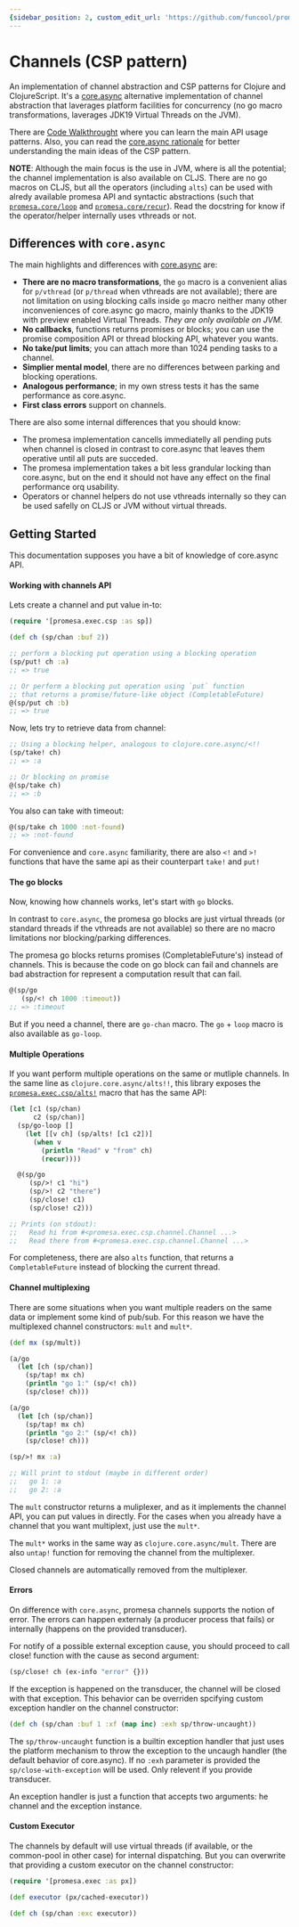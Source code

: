 ```yaml
---
{sidebar_position: 2, custom_edit_url: 'https://github.com/funcool/promesa/tree/master/doc/channels.md', sidebar_label: Channels (CSP pattern)}
---
```


# Channels (CSP pattern)

An implementation of channel abstraction and CSP patterns for Clojure and ClojureScript.
It's a [core.async][3] alternative implementation of channel abstraction that laverages
platform facilities for concurrency (no go macro transformations, laverages JDK19 Virtual
Threads on the JVM).

There are [Code Walkthrought][0] where you can learn the main API usage patterns. Also,
you can read the [core.async rationale][1] for better understanding the main ideas of the
CSP pattern.

**NOTE**: Although the main focus is the use in JVM, where is all the potential; the
channel implementation is also available on CLJS. There are no go macros on CLJS, but all
the operators (including `alts`) can be used with alredy available promesa API and
syntactic abstractions (such that [`promesa.core/loop`](./api/promesa/core/#loop) and [`promesa.core/recur`](./api/promesa/core/#recur)). Read the
docstring for know if the operator/helper internally uses vthreads or not.


## Differences with `core.async`

The main highlights and differences with [core.async][3] are:

- **There are no macro transformations**, the `go` macro is a convenient alias for
  `p/vthread` (or `p/thread` when vthreads are not available); there are not limitation on
  using blocking calls inside `go` macro neither many other inconveniences of core.async
  go macro, mainly thanks to the JDK19 with preview enabled Virtual Threads. _They are
  only available on JVM_.
- **No callbacks**, functions returns promises or blocks; you can use the promise
  composition API or thread blocking API, whatever you wants.
- **No take/put limits**; you can attach more than 1024 pending tasks to a channel.
- **Simplier mental model**, there are no differences between parking and blocking
  operations.
- **Analogous performance**; in my own stress tests it has the same performance as
  core.async.
- **First class errors** support on channels.

There are also some internal differences that you should know:

- The promesa implementation cancells immediatelly all pending puts when channel is closed
  in contrast to core.async that leaves them operative until all puts are succeded.
- The promesa implementation takes a bit less grandular locking than core.async, but on
  the end it should not have any effect on the final performance orq usability.
- Operators or channel helpers do not use vthreads internally so they can be used safelly
  on CLJS or JVM without virtual threads.


## Getting Started

This documentation supposes you have a bit of knowledge of core.async API.


#### Working with channels API

Lets create a channel and put value in-to:

```clojure
(require '[promesa.exec.csp :as sp])

(def ch (sp/chan :buf 2))

;; perform a blocking put operation using a blocking operation
(sp/put! ch :a)
;; => true

;; Or perform a blocking put operation using `put` function
;; that returns a promise/future-like object (CompletableFuture)
@(sp/put ch :b)
;; => true
```

Now, lets try to retrieve data from channel:

```clojure
;; Using a blocking helper, analogous to clojure.core.async/<!!
(sp/take! ch)
;; => :a

;; Or blocking on promise
@(sp/take ch)
;; => :b
```

You also can take with timeout:

```clojure
@(sp/take ch 1000 :not-found)
;; => :not-found
```

For convenience and `core.async` familiarity, there are also `<!` and
`>!` functions that have the same api as their counterpart `take!` and
`put!`


#### The go blocks

Now, knowing how channels works, let's start with `go` blocks.

In contrast to `core.async`, the promesa go blocks are just virtual
threads (or standard threads if the vthreads are not available) so
there are no macro limitations nor blocking/parking differences.

The promesa go blocks returns promises (CompletableFuture's) instead
of channels. This is because the code on go block can fail and
channels are bad abstraction for represent a computation result that
can fail.

```clojure
@(sp/go
   (sp/<! ch 1000 :timeout))
;; => :timeout
```

But if you need a channel, there are `go-chan` macro. The `go` +
`loop` macro is also available as `go-loop`.


#### Multiple Operations

If you want perform multiple operations on the same or mutliple
channels. In the same line as `clojure.core.async/alts!!`, this
library exposes the [`promesa.exec.csp/alts!`](./api/promesa/exec/csp/#alts-BANG-) macro that has the same
API:

```clojure
(let [c1 (sp/chan)
      c2 (sp/chan)]
  (sp/go-loop []
    (let [[v ch] (sp/alts! [c1 c2])]
      (when v
        (println "Read" v "from" ch)
        (recur))))

  @(sp/go
     (sp/>! c1 "hi")
     (sp/>! c2 "there")
     (sp/close! c1)
     (sp/close! c2)))

;; Prints (on stdout):
;;   Read hi from #<promesa.exec.csp.channel.Channel ...>
;;   Read there from #<promesa.exec.csp.channel.Channel ...>
```

For completeness, there are also `alts` function, that returns a
`CompletableFuture` instead of blocking the current thread.


#### Channel multiplexing

There are some situations when you want multiple readers on the same data or implement
some kind of pub/sub. For this reason we have the multiplexed channel constructors: `mult`
and `mult*`.

```clojure
(def mx (sp/mult))

(a/go
  (let [ch (sp/chan)]
    (sp/tap! mx ch)
    (println "go 1:" (sp/<! ch))
    (sp/close! ch)))

(a/go
  (let [ch (sp/chan)]
    (sp/tap! mx ch)
    (println "go 2:" (sp/<! ch))
    (sp/close! ch)))

(sp/>! mx :a)

;; Will print to stdout (maybe in different order)
;;   go 1: :a
;;   go 2: :a
```

The `mult` constructor returns a muliplexer, and as it implements the channel API, you can
put values in directly. For the cases when you already have a channel that you want
multiplext, just use the `mult*`.

The `mult*` works in the same way as `clojure.core.async/mult`.  There are also `untap!`
function for removing the channel from the multiplexer.

Closed channels are automatically removed from the multiplexer.


#### Errors

On difference with `core.async`, promesa channels supports the notion of error. The errors
can happen externaly (a producer process that fails) or internally (happens on the
provided transducer).

For notify of a possible external exception cause, you should proceed to call close!
function with the cause as second argument:

```clojure
(sp/close! ch (ex-info "error" {}))
```

If the exception is happened on the transducer, the channel will be closed with that
exception. This behavior can be overriden spcifying custom exception handler on the
channel constructor:

```clojure
(def ch (sp/chan :buf 1 :xf (map inc) :exh sp/throw-uncaught))
```

The `sp/throw-uncaught` function is a builtin exception handler that just uses the
platform mechanism to throw the exception to the uncaugh handler (the default behavior of
core.async). If no `:exh` parameter is provided the `sp/close-with-exception` will be
used. Only relevent if you provide transducer.

An exception handler is just a function that accepts two arguments: he channel and the
exception instance.


#### Custom Executor

The channels by default will use virtual threads (if available, or the common-pool in
other case) for internal dispatching. But you can overwrite that providing a custom
executor on the channel constructor:

```clojure
(require '[promesa.exec :as px])

(def executor (px/cached-executor))

(def ch (sp/chan :exc executor))
```


[0]: https://github.com/funcool/promesa/blob/master/doc/csp-walkthrought.clj
[1]: https://clojure.org/news/2013/06/28/clojure-clore-async-channels
[3]: https://github.com/clojure/core.async
